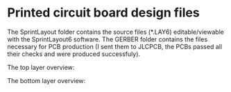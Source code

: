# Printed circuit board design files

The SprintLayout folder contains the source files (*.LAY6) editable/viewable with the SprintLayout6 software.
The GERBER folder contains the files necessary for PCB production (I sent them to JLCPCB, the PCBs passed all their checks and were produced successfuly).

The top layer overview:


The bottom layer overview:
